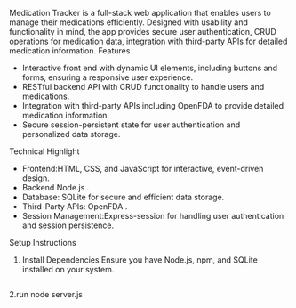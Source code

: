 

Medication Tracker is a full-stack web application that enables users to manage their medications efficiently. Designed with usability and functionality in mind, the app provides secure user authentication, CRUD operations for medication data, integration with third-party APIs for detailed medication information. 
Features
- Interactive front end with dynamic UI elements, including buttons and forms, ensuring a responsive user experience.
- RESTful backend API with CRUD functionality to handle users and medications.
- Integration with third-party APIs including OpenFDA  to provide detailed medication information.
- Secure session-persistent state for user authentication and personalized data storage.


Technical Highlight
- Frontend:HTML, CSS, and JavaScript for interactive, event-driven design.
- Backend Node.js .
- Database: SQLite for secure and efficient data storage.
- Third-Party APIs: OpenFDA .
- Session Management:Express-session for handling user authentication and session persistence.

Setup Instructions
1. Install Dependencies
   Ensure you have Node.js, npm, and SQLite installed on your system.
   ```bash
2.run node server.js
